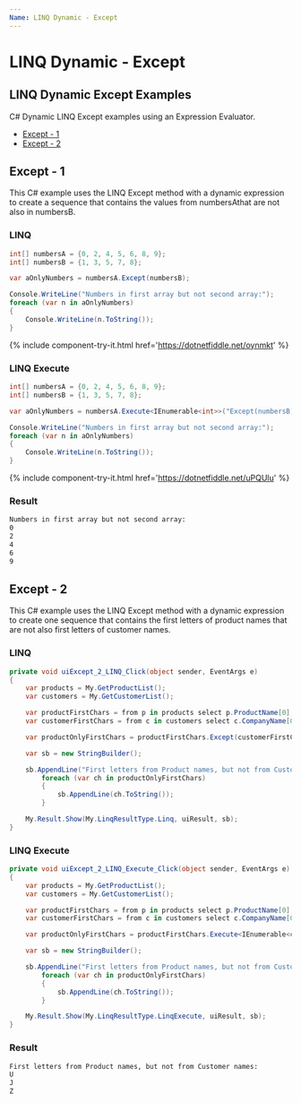 ```yaml
---
Name: LINQ Dynamic - Except
---
```


# LINQ Dynamic - Except

## LINQ Dynamic Except Examples
C# Dynamic LINQ Except examples using an Expression Evaluator.

- [Except - 1](#except-1)
- [Except - 2](#except-2)

## Except - 1
This C# example uses the LINQ Except method with a dynamic expression to create a sequence that contains the values from numbersAthat are not also in numbersB.

### LINQ
```csharp
int[] numbersA = {0, 2, 4, 5, 6, 8, 9};
int[] numbersB = {1, 3, 5, 7, 8};

var aOnlyNumbers = numbersA.Except(numbersB);

Console.WriteLine("Numbers in first array but not second array:");
foreach (var n in aOnlyNumbers)
{
	Console.WriteLine(n.ToString());
}
```
{% include component-try-it.html href='https://dotnetfiddle.net/oynmkt' %}

### LINQ Execute
```csharp
int[] numbersA = {0, 2, 4, 5, 6, 8, 9};
int[] numbersB = {1, 3, 5, 7, 8};

var aOnlyNumbers = numbersA.Execute<IEnumerable<int>>("Except(numbersB)", new {numbersB});

Console.WriteLine("Numbers in first array but not second array:");
foreach (var n in aOnlyNumbers)
{
	Console.WriteLine(n.ToString());
}
```
{% include component-try-it.html href='https://dotnetfiddle.net/uPQUlu' %}

### Result
```txt
Numbers in first array but not second array:
0
2
4
6
9
```

## Except - 2
This C# example uses the LINQ Except method with a dynamic expression to create one sequence that contains the first letters of product names that are not also first letters of customer names.

### LINQ
```csharp
private void uiExcept_2_LINQ_Click(object sender, EventArgs e)
{
	var products = My.GetProductList();
	var customers = My.GetCustomerList();

	var productFirstChars = from p in products select p.ProductName[0];
	var customerFirstChars = from c in customers select c.CompanyName[0];

	var productOnlyFirstChars = productFirstChars.Except(customerFirstChars);

	var sb = new StringBuilder();

	sb.AppendLine("First letters from Product names, but not from Customer names:");
		foreach (var ch in productOnlyFirstChars)
		{
			sb.AppendLine(ch.ToString());
		}

	My.Result.Show(My.LinqResultType.Linq, uiResult, sb);
}
```


### LINQ Execute
```csharp
private void uiExcept_2_LINQ_Execute_Click(object sender, EventArgs e)
{
	var products = My.GetProductList();
	var customers = My.GetCustomerList();

	var productFirstChars = from p in products select p.ProductName[0];
	var customerFirstChars = from c in customers select c.CompanyName[0];

	var productOnlyFirstChars = productFirstChars.Execute<IEnumerable<char>>("Except(customerFirstChars)", new {customerFirstChars});

	var sb = new StringBuilder();

	sb.AppendLine("First letters from Product names, but not from Customer names:");
		foreach (var ch in productOnlyFirstChars)
		{
			sb.AppendLine(ch.ToString());
		}

	My.Result.Show(My.LinqResultType.LinqExecute, uiResult, sb);
}
```

### Result
```txt
First letters from Product names, but not from Customer names:
U
J
Z
```
